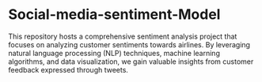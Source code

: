 # Social-media-sentiment-Model
This repository hosts a comprehensive sentiment analysis project that focuses on analyzing customer sentiments towards airlines. By leveraging natural language processing (NLP) techniques, machine learning algorithms, and data visualization, we gain valuable insights from customer feedback expressed through tweets.
